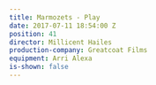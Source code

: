 ```yaml
---
title: Marmozets - Play
date: 2017-07-11 18:54:00 Z
position: 41
director: Millicent Hailes
production-company: Greatcoat Films
equipment: Arri Alexa
is-shown: false
---
```


